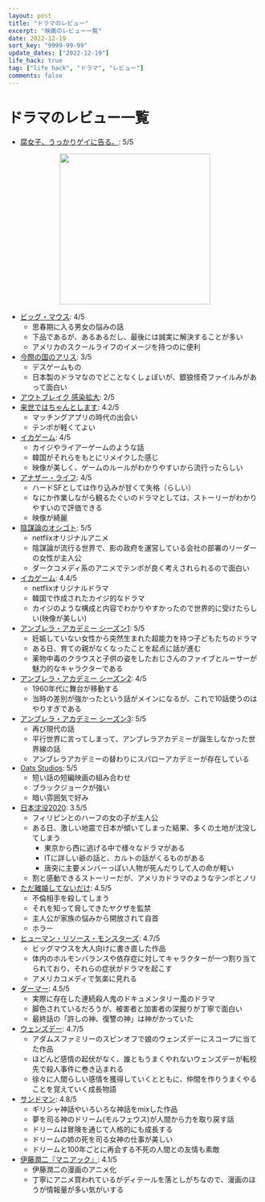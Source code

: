 ```yaml
---
layout: post
title: "ドラマのレビュー"
excerpt: "映画のレビュー一覧"
date: 2022-12-19
sort_key: "9999-99-99"
update_dates: ["2022-12-19"]
life_hack: true
tag: ["life hack", "ドラマ", "レビュー"]
comments: false
---
```


# ドラマのレビュー一覧
 - [腐女子、うっかりゲイに告る。](https://filmarks.com/dramas/6098/8651): 5/5
<div align="center">
  <img width="300px" src="https://user-images.githubusercontent.com/4949982/101290200-0f445480-3844-11eb-9c02-a8defb53514a.png">
</div>

 - [ビッグ・マウス](https://www.netflix.com/title/80117038): 4/5
   - 思春期に入る男女の悩みの話
   - 下品であるが、あるあるだし、最後には誠実に解決することが多い
   - アメリカのスクールライフのイメージを持つのに便利
 - [今際の国のアリス](https://ja.wikipedia.org/wiki/%E4%BB%8A%E9%9A%9B%E3%81%AE%E5%9B%BD%E3%81%AE%E3%82%A2%E3%83%AA%E3%82%B9): 3/5
   - デスゲームもの
   - 日本製のドラマなのでどことなくしょぼいが、銀狼怪奇ファイルみがあって面白い
 - [アウトブレイク 感染拡大](http://www.transformer.co.jp/m/outbreak/): 2/5
 - [来世ではちゃんとします](https://filmarks.com/dramas/8249/11917): 4.2/5
   - マッチングアプリの時代の出会い
   - テンポが軽くてよい
 - [イカゲーム](https://filmarks.com/dramas/11249/15619): 4/5
   - カイジやライアーゲームのような話
   - 韓国がそれらをもとにリメイクした感じ
   - 映像が美しく、ゲームのルールがわかりやすいから流行ったらしい
 - [アナザー・ライフ](https://filmarks.com/dramas/5023/7423): 4/5
   - ハードSFとしては作り込みが甘くて失格（らしい）
   - なにか作業しながら観るたぐいのドラマとしては、ストーリーがわかりやすいので評価できる
   - 映像が綺麗
 - [陰謀論のオシゴト](https://www.netflix.com/title/80995819): 5/5
   - netflixオリジナルアニメ
   - 陰謀論が流行る世界で、影の政府を運営している会社の部署のリーダーの女性が主人公
   - ダークコメディ系のアニメでテンポが良く考えされられるので面白い
 - [イカゲーム](https://filmarks.com/dramas/11249/15619): 4.4/5
   - netflixオリジナルドラマ
   - 韓国で作成されたカイジ的なドラマ
   - カイジのような構成と内容でわかりやすかったので世界的に受けたらしい(映像が美しい)
 - [アンブレラ・アカデミー シーズン1](https://filmarks.com/dramas/1097/2358): 5/5
   - 妊娠していない女性から突然生まれた超能力を持つ子どもたちのドラマ
   - ある日、育ての親がなくなったことを起点に話が進む
   - 薬物中毒のクラウスと子供の姿をしたおじさんのファイブとルーサーが魅力的なキャラクターである
 - [アンブレラ・アカデミー シーズン2](https://filmarks.com/dramas/1097/10897): 4/5
   - 1960年代に舞台が移動する
   - 当時の差別が強かったという話がメインになるが、これで10話使うのはやりすぎである
 - [アンブレラ・アカデミー シーズン3](https://filmarks.com/dramas/1097/10897): 5/5
   - 再び現代の話
   - 平行世界に言ってしまって、アンブレラアカデミーが誕生しなかった世界線の話
   - アンブレラアカデミーの替わりにスパローアカデミーが存在している
 - [Oats Studios](https://en.wikipedia.org/wiki/Oats_Studios): 5/5
   - 短い話の短編映画の組み合わせ
   - ブラックジョークが強い
   - 暗い雰囲気で好み
 - [日本沈没2020](https://filmarks.com/animes/1280/1707): 3.5/5
   - フィリピンとのハーフの女の子が主人公
   - ある日、激しい地震で日本が傾いてしまった結果、多くの土地が沈没してしまう
     - 東京から西に逃げる中で様々なドラマがある
     - ITに詳しい爺の話と、カルトの話がくるものがある
     - 唐突に主要メンバーっぽい人物が死んだりして人の命が軽い
   - 割と感動できるストーリーだが、アメリカドラマのようなテンポとノリ
 - [ただ離婚してないだけ](https://filmarks.com/dramas/10638/14822): 4.5/5
   - 不倫相手を殺してしまう
   - それを知って脅してきたヤクザを監禁
   - 主人公が家族の悩みから開放されて自首
   - ホラー
 - [ヒューマン・リソース・モンスターズ](https://filmarks.com/animes/3479/4619): 4.7/5
   - ビッグマウスを大人向けに書き直した作品
   - 体内のホルモンバランスや依存症に対してキャラクターが一つ割り当てられており、それらの症状がドラマを起こす
   - アメリカコメディで気楽に見れる
 - [ダーマー](https://filmarks.com/dramas/12708/17509): 4.5/5
   - 実際に存在した連続殺人鬼のドキュメンタリー風のドラマ
   - 脚色されているだろうが、被害者と加害者の深掘りが丁寧で面白い
   - 最終話の「許しの神、復讐の神」は神がかっていた
 - [ウェンズデー](https://filmarks.com/dramas/12292/16967): 4.7/5
   - アダムスファミリーのスピンオフで娘のウェンズデーにスコープに当てた作品
   - ほどんど感情の起伏がなく、誰ともうまくやれないウェンズデーが転校先で殺人事件に巻き込まれる
   - 徐々に人間らしい感情を獲得していくとともに、仲間を作りうまくやることを覚えていく成長物語
 - [サンドマン](https://filmarks.com/dramas/11490/15936): 4.8/5
   - ギリシャ神話やいろいろな神話をmixした作品
   - 夢を司る神のドリーム(モルフェウス)が人間から力を取り戻す話
   - ドリームは冒険を通じて人格的にも成長する
   - ドリームの姉の死を司る女神の仕事が美しい
   - ドリームと100年ごとに再会する不死の人間との友情も素敵
 - [伊藤潤二『マニアック』](https://filmarks.com/animes/3612/4882): 4.1/5
   - 伊藤潤二の漫画のアニメ化
   - 丁寧にアニメ買われているがディテールを落としがちなので、漫画のほうが情報量が多い気がいする

